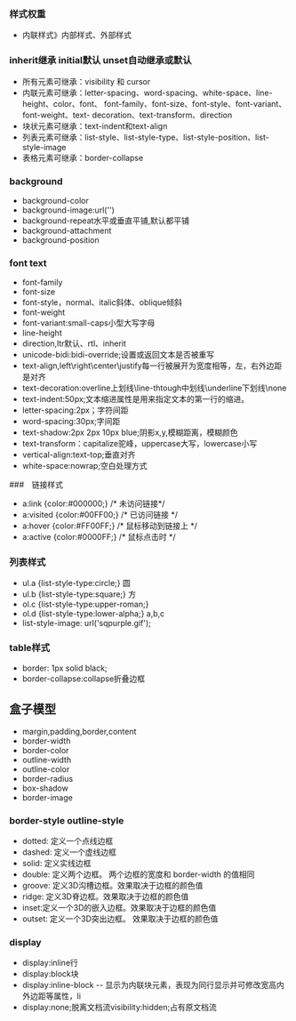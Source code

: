 ### 样式权重
  - 内联样式》内部样式、外部样式
### inherit继承 initial默认  unset自动继承或默认 
- 所有元素可继承：visibility 和 cursor
- 内联元素可继承：letter-spacing、word-spacing、white-space、line-height、color、font、 font-family、font-size、font-style、font-variant、font-weight、text- decoration、text-transform、direction
- 块状元素可继承：text-indent和text-align
- 列表元素可继承：list-style、list-style-type、list-style-position、list-style-image
- 表格元素可继承：border-collapse
### background
- background-color
- background-image:url('')
- background-repeat水平或垂直平铺,默认都平铺
- background-attachment
- background-position
### font text
- font-family
- font-size
- font-style，normal、italic斜体、oblique倾斜
- font-weight
- font-variant:small-caps小型大写字母
- line-height
- direction,ltr默认、rtl、inherit
- unicode-bidi:bidi-override;设置或返回文本是否被重写 
- text-align,left\right\center\justify每一行被展开为宽度相等，左，右外边距是对齐
- text-decoration:overline上划线\line-thtough中划线\underline下划线\none
- text-indent:50px;文本缩进属性是用来指定文本的第一行的缩进。
- letter-spacing:2px；字符间距
- word-spacing:30px;字间距
- text-shadow:2px 2px 10px blue;阴影x,y,模糊距离，模糊颜色
- text-transform：capitalize驼峰，uppercase大写，lowercase小写
- vertical-align:text-top;垂直对齐
- white-space:nowrap;空白处理方式

###　链接样式
- a:link {color:#000000;}  /* 未访问链接*/
- a:visited {color:#00FF00;}  /* 已访问链接 */
- a:hover {color:#FF00FF;}  /* 鼠标移动到链接上 */
- a:active {color:#0000FF;}  /* 鼠标点击时 */
### 列表样式
- ul.a {list-style-type:circle;} 圆
- ul.b {list-style-type:square;} 方
- ol.c {list-style-type:upper-roman;} 
- ol.d {list-style-type:lower-alpha;} a,b,c
- list-style-image: url('sqpurple.gif');

### table样式
- border: 1px solid black;
- border-collapse:collapse折叠边框

## 盒子模型
- margin,padding,border,content
- border-width
- border-color
- outline-width
- outline-color
- border-radius
- box-shadow
- border-image
### border-style outline-style
- dotted: 定义一个点线边框
- dashed: 定义一个虚线边框
- solid: 定义实线边框
- double: 定义两个边框。 两个边框的宽度和 border-width 的值相同
- groove: 定义3D沟槽边框。效果取决于边框的颜色值
- ridge: 定义3D脊边框。效果取决于边框的颜色值
- inset:定义一个3D的嵌入边框。效果取决于边框的颜色值
- outset: 定义一个3D突出边框。 效果取决于边框的颜色值
### display
- display:inline行
- display:block块
- display:inline-block -- 显示为内联块元素，表现为同行显示并可修改宽高内外边距等属性，li
- display:none;脱离文档流visibility:hidden;占有原文档流

